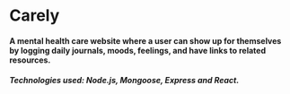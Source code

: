 # Carely

#### A mental health care website where a user can show up for themselves by logging daily journals, moods, feelings, and have links to related resources.

##### Technologies used: Node.js, Mongoose, Express and React.
